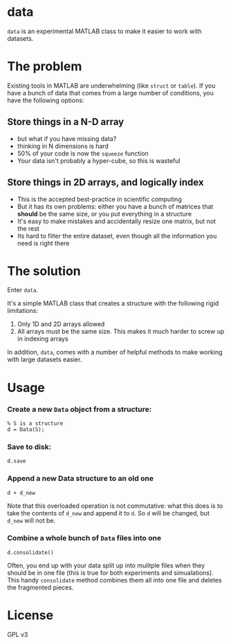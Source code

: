 # data

`data` is an experimental MATLAB class to make it easier to work with datasets.

# The problem

Existing tools in MATLAB are underwhelming (like `struct` or `table`). If you have a bunch of data that comes from a large number of conditions, you have the following options:

## Store things in a N-D array

* but what if you have missing data?
* thinking in N dimensions is hard
* 50% of your code is now the `squeeze` function
* Your data isn't probably a hyper-cube, so this is wasteful

## Store things in 2D arrays, and logically index

* This is the accepted best-practice in scientific computing 
* But it has its own problems: either you have a bunch of matrices that **should** be the same size, or you put everything in a structure
* It's easy to make mistakes and accidentally resize one matrix, but not the rest
* Its hard to filter the entire dataset, even though all the information you need is right there

# The solution

Enter `data`. 

It's a simple MATLAB class that creates a structure with the following rigid limitations:

1. Only 1D and 2D arrays allowed
2. All arrays must be the same size. This makes it much harder to screw up in indexing arrays 

In addition, `data`, comes with a number of helpful methods to make working with large datasets easier. 

# Usage

### Create a new `Data` object from a structure:

```
% S is a structure
d = Data(S);
```

### Save to disk:

```
d.save
```

### Append a new Data structure to an old one 

```
d + d_new
```

Note that this overloaded operation is not commutative: what this does is to take the contents of `d_new` and append it to `d`. So `d` will be changed, but `d_new` will not be. 


### Combine a whole bunch of `Data` files into one

```
d.consolidate()
```

Often, you end up with your data split up into mulitple files when they should be in one file (this is true for both experiments and simualations). This handy `consolidate` method combines them all into one file and deletes the fragmented pieces. 


# License

GPL v3